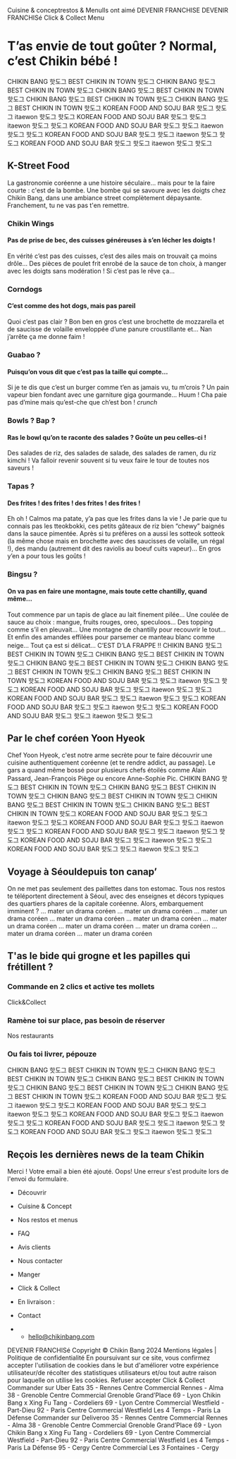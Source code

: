 Cuisine & conceptrestos & MenuIls ont aimé
DEVENIR FRANCHISE
DEVENIR FRANCHISé
Click & Collect
Menu
# T’as envie de tout goûter ? Normal, c’est Chikin bébé !
CHIKIN BANG
핫도그
BEST CHIKIN IN TOWN
핫도그 
CHIKIN BANG
핫도그
BEST CHIKIN IN TOWN
핫도그 
CHIKIN BANG
핫도그
BEST CHIKIN IN TOWN
핫도그 
CHIKIN BANG
핫도그
BEST CHIKIN IN TOWN
핫도그 
CHIKIN BANG
핫도그
BEST CHIKIN IN TOWN
핫도그 
KOREAN FOOD AND SOJU BAR
핫도그 핫도그
itaewon
핫도그 핫도그
KOREAN FOOD AND SOJU BAR
핫도그 핫도그
itaewon
핫도그 핫도그
KOREAN FOOD AND SOJU BAR
핫도그 핫도그
itaewon
핫도그 핫도그
KOREAN FOOD AND SOJU BAR
핫도그 핫도그
itaewon
핫도그 핫도그
KOREAN FOOD AND SOJU BAR
핫도그 핫도그
itaewon
핫도그 핫도그
## ‍K-Street Food
La gastronomie coréenne a une histoire séculaire... mais pour te la faire courte : c'est de la bombe. Une bombe qui se savoure avec les doigts chez Chikin Bang, dans une ambiance street complètement dépaysante. Franchement, tu ne vas pas t'en remettre.
### Chikin Wings
#### Pas de prise de bec, des cuisses généreuses à s’en lécher les doigts !
En vérité c’est pas des cuisses, c’est des ailes mais on trouvait ça moins drôle… Des pièces de poulet frit enrobé de la sauce de ton choix, à manger avec les doigts sans modération ! Si c’est pas le rêve ça…
### Corndogs
#### C’est comme des hot dogs, mais pas pareil
Quoi c’est pas clair ? Bon ben en gros c’est une brochette de mozzarella et de saucisse de volaille enveloppée d’une panure croustillante et… Nan j’arrête ça me donne faim !
### Guabao ?
#### Puisqu’on vous dit que c’est pas la taille qui compte…
Si je te dis que c’est un burger comme t’en as jamais vu, tu m’crois ? Un pain vapeur bien fondant avec une garniture giga gourmande… Huum ! Cha paie pas d’mine mais qu’est-che que ch’est bon ! *crunch*
### Bowls ? Bap ?
#### Ras le bowl qu’on te raconte des salades ? Goûte un peu celles-ci !
Des salades de riz, des salades de salade, des salades de ramen, du riz kimchi ! Va falloir revenir souvent si tu veux faire le tour de toutes nos saveurs !
### Tapas ?
#### Des frites ! des frites ! des frites ! des frites !
Eh oh ! Calmos ma patate, y’a pas que les frites dans la vie ! Je parie que tu connais pas les tteokbokki, ces petits gâteaux de riz bien “chewy” baignés dans la sauce pimentée. Après si tu préfères on a aussi les sotteok sotteok (la même chose mais en brochette avec des saucisses de volaille, un régal !), des mandu (autrement dit des raviolis au boeuf cuits vapeur)… En gros y’en a pour tous les goûts !
### Bingsu ?
#### On va pas en faire une montagne, mais toute cette chantilly, quand même…
Tout commence par un tapis de glace au lait finement pilée… Une coulée de sauce au choix : mangue, fruits rouges, oreo, speculoos… Des topping comme s’il en pleuvait… Une montagne de chantilly pour recouvrir le tout… Et enfin des amandes effilées pour parsemer ce manteau blanc comme neige… Tout ça est si délicat… C’EST D’LA FRAPPE !!
CHIKIN BANG
핫도그
BEST CHIKIN IN TOWN
핫도그 
CHIKIN BANG
핫도그
BEST CHIKIN IN TOWN
핫도그 
CHIKIN BANG
핫도그
BEST CHIKIN IN TOWN
핫도그 
CHIKIN BANG
핫도그
BEST CHIKIN IN TOWN
핫도그 
CHIKIN BANG
핫도그
BEST CHIKIN IN TOWN
핫도그 
KOREAN FOOD AND SOJU BAR
핫도그 핫도그
itaewon
핫도그 핫도그
KOREAN FOOD AND SOJU BAR
핫도그 핫도그
itaewon
핫도그 핫도그
KOREAN FOOD AND SOJU BAR
핫도그 핫도그
itaewon
핫도그 핫도그
KOREAN FOOD AND SOJU BAR
핫도그 핫도그
itaewon
핫도그 핫도그
KOREAN FOOD AND SOJU BAR
핫도그 핫도그
itaewon
핫도그 핫도그
## Par le chef coréen Yoon Hyeok
Chef Yoon Hyeok, c'est notre arme secrète pour te faire découvrir une cuisine authentiquement coréenne (et te rendre addict, au passage). Le gars a quand même bossé pour plusieurs chefs étoilés comme Alain Passard, Jean-François Piège ou encore Anne-Sophie Pic.
CHIKIN BANG
핫도그
BEST CHIKIN IN TOWN
핫도그 
CHIKIN BANG
핫도그
BEST CHIKIN IN TOWN
핫도그 
CHIKIN BANG
핫도그
BEST CHIKIN IN TOWN
핫도그 
CHIKIN BANG
핫도그
BEST CHIKIN IN TOWN
핫도그 
CHIKIN BANG
핫도그
BEST CHIKIN IN TOWN
핫도그 
KOREAN FOOD AND SOJU BAR
핫도그 핫도그
itaewon
핫도그 핫도그
KOREAN FOOD AND SOJU BAR
핫도그 핫도그
itaewon
핫도그 핫도그
KOREAN FOOD AND SOJU BAR
핫도그 핫도그
itaewon
핫도그 핫도그
KOREAN FOOD AND SOJU BAR
핫도그 핫도그
itaewon
핫도그 핫도그
KOREAN FOOD AND SOJU BAR
핫도그 핫도그
itaewon
핫도그 핫도그
## Voyage à Séouldepuis ton canap’
On ne met pas seulement des paillettes dans ton estomac. Tous nos restos te téléportent directement à Séoul, avec des enseignes et décors typiques des quartiers phares de la capitale coréenne. Alors, embarquement imminent ?
… mater un drama coréen
… mater un drama coréen
… mater un drama coréen
… mater un drama coréen
… mater un drama coréen
… mater un drama coréen
… mater un drama coréen
… mater un drama coréen
… mater un drama coréen
… mater un drama coréen
## T'as le bide qui grogne et les papilles qui frétillent ?
### Commande en 2 clics et active tes mollets
Click&Collect
### Ramène toi sur place, pas besoin de réserver
Nos restaurants
### Ou fais toi livrer, pépouze
CHIKIN BANG
핫도그
BEST CHIKIN IN TOWN
핫도그 
CHIKIN BANG
핫도그
BEST CHIKIN IN TOWN
핫도그 
CHIKIN BANG
핫도그
BEST CHIKIN IN TOWN
핫도그 
CHIKIN BANG
핫도그
BEST CHIKIN IN TOWN
핫도그 
CHIKIN BANG
핫도그
BEST CHIKIN IN TOWN
핫도그 
KOREAN FOOD AND SOJU BAR
핫도그 핫도그
itaewon
핫도그 핫도그
KOREAN FOOD AND SOJU BAR
핫도그 핫도그
itaewon
핫도그 핫도그
KOREAN FOOD AND SOJU BAR
핫도그 핫도그
itaewon
핫도그 핫도그
KOREAN FOOD AND SOJU BAR
핫도그 핫도그
itaewon
핫도그 핫도그
KOREAN FOOD AND SOJU BAR
핫도그 핫도그
itaewon
핫도그 핫도그
## Reçois les dernières news de la team Chikin
Merci ! Votre email a bien été ajouté.
Oops! Une erreur s'est produite lors de l'envoi du formulaire.
  * Découvrir
  * Cuisine & Concept
  * Nos restos et menus
  * FAQ
  * Avis clients
  * Nous contacter


  * Manger
  * Click & Collect
  * En livraison :


  * Contact
  *   * hello@chikinbang.com


DEVENIR FRANCHISé
Copyright © Chikin Bang 2024
Mentions légales
|
Politique de confidentialité
En poursuivant sur ce site, vous confirmez accepter l'utilisation de cookies dans le but d'améliorer votre expérience utilisateur/de récolter des statistiques utilisateurs et/ou tout autre raison pour laquelle on utilise les cookies.
Refuser
accepter
Click & Collect
Commander sur Uber Eats
35 - Rennes
Centre Commercial Rennes - Alma
38 - Grenoble
Centre Commercial Grenoble Grand’Place
69 - Lyon
Chikin Bang x Xing Fu Tang - Cordeliers
69 - Lyon 
Centre Commercial Westfield - Part-Dieu
92 - Paris
Centre Commercial Westfield Les 4 Temps - Paris La Défense
Commander sur Deliveroo
35 - Rennes
Centre Commercial Rennes - Alma
38 - Grenoble
Centre Commercial Grenoble Grand’Place
69 - Lyon
Chikin Bang x Xing Fu Tang - Cordeliers
69 - Lyon 
Centre Commercial Westfield - Part-Dieu
92 - Paris
Centre Commercial Westfield Les 4 Temps - Paris La Défense
95 - Cergy
Centre Commercial Les 3 Fontaines - Cergy
